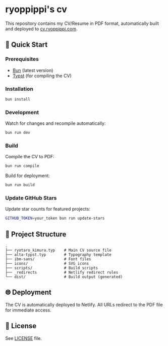 # ryoppippi's cv

This repository contains my CV/Resume in PDF format, automatically built and deployed to [cv.ryoppippi.com](https://cv.ryoppippi.com).

## 🚀 Quick Start

### Prerequisites

- [Bun](https://bun.sh) (latest version)
- [Typst](https://typst.app) (for compiling the CV)

### Installation

```bash
bun install
```

### Development

Watch for changes and recompile automatically:

```bash
bun run dev
```

### Build

Compile the CV to PDF:

```bash
bun run compile
```

Build for deployment:

```bash
bun run build
```

### Update GitHub Stars

Update star counts for featured projects:

```bash
GITHUB_TOKEN=your_token bun run update-stars
```

## 📁 Project Structure

```
.
├── ryotaro_kimura.typ    # Main CV source file
├── alta-typst.typ        # Typography template
├── ibm-sans/             # Font files
├── icons/                # SVG icons
├── scripts/              # Build scripts
├── _redirects            # Netlify redirect rules
└── dist/                 # Build output (generated)
```

## 🌐 Deployment

The CV is automatically deployed to Netlify. All URLs redirect to the PDF file for immediate access.

## 📄 License

See [LICENSE](LICENSE) file.